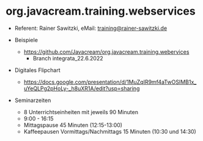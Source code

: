 # org.javacream.training.webservices

* Referent: Rainer Sawitzki, eMail: training@rainer-sawitzki.de

* Beispiele
  * https://github.com/Javacream/org.javacream.training.webervices
    *  Branch integrata_22.6.2022
* Digitales Flipchart
  * https://docs.google.com/presentation/d/1MuZqIR9mf4aTwOSIMB1x_uYeQLPg2pHoLy-_h8uXR1A/edit?usp=sharing 
* Seminarzeiten
  * 8 Unterrichtseinheiten mit jeweils 90 Minuten
  * 9:00 - 16:15
  * Mittagspause 45 Minuten (12:15-13:00)
  * Kaffeepausen Vormittags/Nachmittags 15 Minuten (10:30 und 14:30)
  
